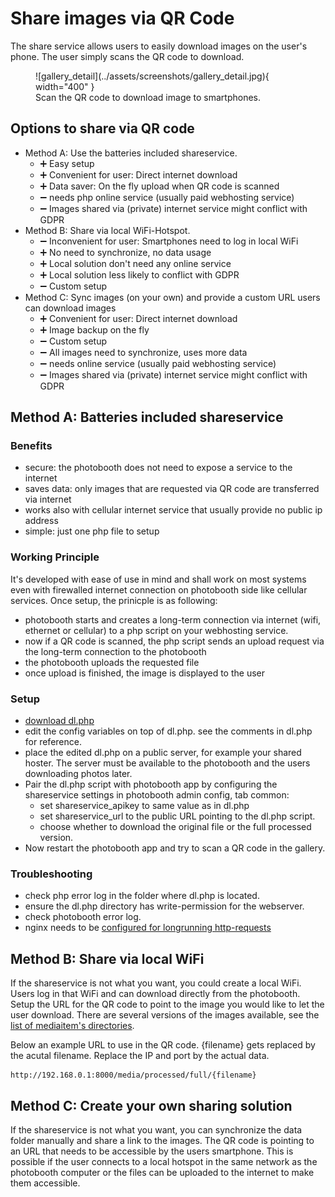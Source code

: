 # Share images via QR Code

The share service allows users to easily download images on the user's phone.
The user simply scans the QR code to download.

<figure markdown>
  ![gallery_detail](../assets/screenshots/gallery_detail.jpg){ width="400" }
  <figcaption>Scan the QR code to download image to smartphones.</figcaption>
</figure>

## Options to share via QR code

- Method A: Use the batteries included shareservice.
    - ➕ Easy setup
    - ➕ Convenient for user: Direct internet download
    - ➕ Data saver: On the fly upload when QR code is scanned
    - ➖ needs php online service (usually paid webhosting service)
    - ➖ Images shared via (private) internet service might conflict with GDPR
- Method B: Share via local WiFi-Hotspot.
    - ➖ Inconvenient for user: Smartphones need to log in local WiFi
    - ➕ No need to synchronize, no data usage
    - ➕ Local solution don't need any online service
    - ➕ Local solution less likely to conflict with GDPR
    - ➖ Custom setup
- Method C: Sync images (on your own) and provide a custom URL users can download images
    - ➕ Convenient for user: Direct internet download
    - ➕ Image backup on the fly
    - ➖ Custom setup
    - ➖ All images need to synchronize, uses more data
    - ➖ needs online service (usually paid webhosting service)
    - ➖ Images shared via (private) internet service might conflict with GDPR

## Method A: Batteries included shareservice

### Benefits

- secure: the photobooth does not need to expose a service to the internet
- saves data: only images that are requested via QR code are transferred via internet
- works also with cellular internet service that usually provide no public ip address
- simple: just one php file to setup

### Working Principle

It's developed with ease of use in mind and shall work on most systems even with firewalled internet connection on photobooth side like cellular services.
Once setup, the prinicple is as following:

- photobooth starts and creates a long-term connection via internet (wifi, ethernet or cellular) to a php script on your webhosting service.
- now if a QR code is scanned, the php script sends an upload request via the long-term connection to the photobooth
- the photobooth uploads the requested file
- once upload is finished, the image is displayed to the user

### Setup

- [download dl.php](https://github.com/photobooth-app/photobooth-app/blob/main/extras/shareservice/dl.php)
- edit the config variables on top of dl.php. see the comments in dl.php for reference.
- place the edited dl.php on a public server, for example your shared hoster. The server must be available to the photobooth and the users downloading photos later.
- Pair the dl.php script with photobooth app by configuring the shareservice settings in photobooth admin config, tab common:
    - set shareservice_apikey to same value as in dl.php
    - set shareservice_url to the public URL pointing to the dl.php script.
    - choose whether to download the original file or the full processed version.
- Now restart the photobooth app and try to scan a QR code in the gallery.

### Troubleshooting

- check php error log in the folder where dl.php is located.
- ensure the dl.php directory has write-permission for the webserver.
- check photobooth error log.
- nginx needs to be [configured for longrunning http-requests](https://github.com/photobooth-app/photobooth-app/issues/140#issuecomment-1856841684)

## Method B: Share via local WiFi

If the shareservice is not what you want, you could create a local WiFi. Users log in that WiFi and can download directly from the photobooth.
Setup the URL for the QR code to point to the image you would like to let the user download. There are several versions of the images available, see the [list of mediaitem's directories](../reference/foldersandurls.md#mediaitems).

Below an example URL to use in the QR code. {filename} gets replaced by the acutal filename. Replace the IP and port by the actual data.

```http title="QR code URL example"
http://192.168.0.1:8000/media/processed/full/{filename}
```

## Method C: Create your own sharing solution

If the shareservice is not what you want, you can synchronize the data folder manually and share a link to the images.
The QR code is pointing to an URL that needs to be accessible by the users smartphone. This is possible if the user connects to a local hotspot in the same network as the photobooth computer or the files can be uploaded to the internet to make them accessible.
